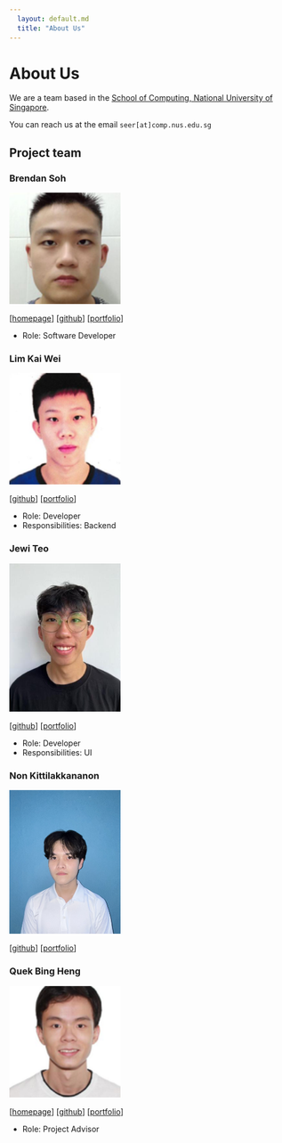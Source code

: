 ```yaml
---
  layout: default.md
  title: "About Us"
---
```


# About Us

We are a team based in the [School of Computing, National University of Singapore](http://www.comp.nus.edu.sg).

You can reach us at the email `seer[at]comp.nus.edu.sg`

## Project team

### Brendan Soh

<img src="images/brendan8899.png" width="200px">

[[homepage](http://www.comp.nus.edu.sg/~damithch)]
[[github](https://github.com/Brendan8899)]
[[portfolio](team/brendan.md)]

* Role: Software Developer

### Lim Kai Wei

<img src="images/limkaiwei.png" width="200px">

[[github](https://github.com/LimKaiWei)]
[[portfolio](team/limkaiwei.md)]

* Role: Developer
* Responsibilities: Backend

### Jewi Teo

<img src="images/jewiteo.png" width="200px">

[[github](http://github.com/jewiteo)]
[[portfolio](team/jewiteo.md)]

* Role: Developer
* Responsibilities: UI

### Non Kittilakkananon

<img src="images/tata32000.png" width="200px">

[[github](https://github.com/tata32000)]
[[portfolio](team/tata32000.md)]

### Quek Bing Heng

<img src="images/quekbingheng.png" width="200px">

[[homepage](http://www.comp.nus.edu.sg/~damithch)]
[[github](https://github.com/johndoe)]
[[portfolio](team/quekbingheng.md)]

* Role: Project Advisor
